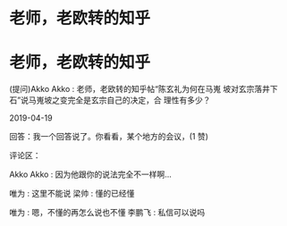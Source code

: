 # 老师，老欧转的知乎

# 老师，老欧转的知乎

(提问)Akko Akko : 老师，老欧转的知乎帖“陈玄礼为何在马嵬 坡对玄宗落井下石”说马嵬坡之变完全是玄宗自己的决定，合 理性有多少？

2019-04-19

回答：我一个回答说了。你看看，某个地方的会议，(1 赞)

评论区：

Akko Akko : 因为他跟你的说法完全不一样啊...

唯为 : 这里不能说 梁帅 : 懂的已经懂

唯为 : 嗯，不懂的再怎么说也不懂 李鹏飞 : 私信可以说吗